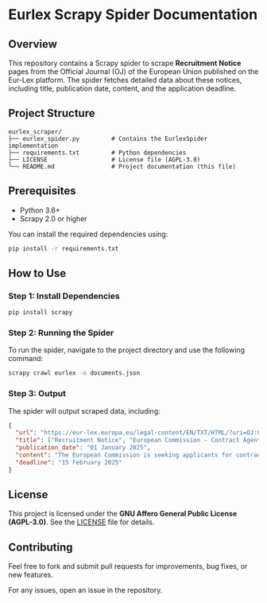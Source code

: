 # Eurlex Scrapy Spider Documentation

## Overview
This repository contains a Scrapy spider to scrape **Recruitment Notice** pages from the Official Journal (OJ) of the European Union published on the Eur-Lex platform. The spider fetches detailed data about these notices, including title, publication date, content, and the application deadline.

## Project Structure
```
eurlex_scraper/
├── eurlex_spider.py         # Contains the EurlexSpider implementation
├── requirements.txt         # Python dependencies
├── LICENSE                  # License file (AGPL-3.0)
└── README.md                # Project documentation (this file)
```

## Prerequisites
- Python 3.6+ 
- Scrapy 2.0 or higher

You can install the required dependencies using:

```bash
pip install -r requirements.txt
```

## How to Use

### Step 1: Install Dependencies

```bash
pip install scrapy
```

### Step 2: Running the Spider

To run the spider, navigate to the project directory and use the following command:

```bash
scrapy crawl eurlex -o documents.json
```

### Step 3: Output

The spider will output scraped data, including:

```json
{
  "url": "https://eur-lex.europa.eu/legal-content/EN/TXT/HTML/?uri=OJ:C_2022_0125_01",
  "title": ["Recruitment Notice", "European Commission - Contract Agent vacancies"],
  "publication_date": "01 January 2025",
  "content": "The European Commission is seeking applicants for contract agent positions...",
  "deadline": "15 February 2025"
}
```

## License

This project is licensed under the **GNU Affero General Public License (AGPL-3.0)**. See the [LICENSE](LICENSE) file for details.

## Contributing

Feel free to fork and submit pull requests for improvements, bug fixes, or new features.

For any issues, open an issue in the repository.

